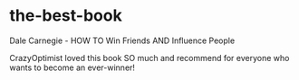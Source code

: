# the-best-book
Dale Carnegie - HOW TO Win Friends AND Influence People

CrazyOptimist loved this book SO much and recommend for everyone who wants to become an ever-winner!
